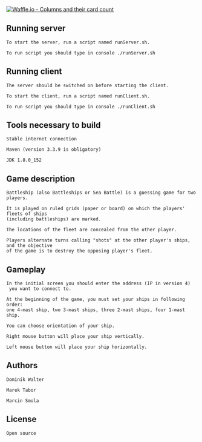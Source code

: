 [![Waffle.io - Columns and their card count](https://badge.waffle.io/smolamarcin/battleship.svg?columns=all)](https://waffle.io/smolamarcin/battleship) <br />
## Running server
    To start the server, run a script named runServer.sh. 
    
    To run script you should type in console ./runServer.sh
## Running client
    The server should be switched on before starting the client.
    
    To start the client, run a script named runClient.sh. 
    
    To run script you should type in console ./runClient.sh
## Tools necessary to build
    Stable internet connection
    
    Maven (version 3.3.9 is obligatory) 
    
    JDK 1.8.0_152
    
## Game description
    Battleship (also Battleships or Sea Battle) is a guessing game for two players. 
    
    It is played on ruled grids (paper or board) on which the players' fleets of ships 
    (including battleships) are marked. 
    
    The locations of the fleet are concealed from the other player. 
    
    Players alternate turns calling "shots" at the other player's ships, and the objective 
    of the game is to destroy the opposing player's fleet.
## Gameplay
    In the initial screen you should enter the address (IP in version 4)
     you want to connect to.
   
    At the beginning of the game, you must set your ships in following order: 
    one 4-mast ship, two 3-mast ships, three 2-mast ships, four 1-mast ship.
    
    You can choose orientation of your ship.
    
    Right mouse button will place your ship vertically.
   
    Left mouse button will place your ship horizontally.    

## Authors
    Dominik Walter 
    
    Marek Tabor 
    
    Marcin Smola  
## License
    Open source

